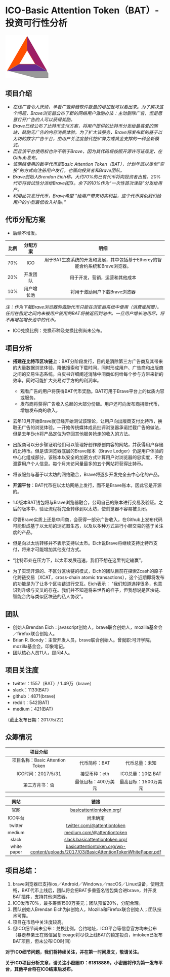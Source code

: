 ICO-Basic Attention Token（BAT）-投资可行性分析
=====

![bat-logo](../logo/basicattentiontoken-logo.jpg)

项目介绍
----
* *在线广告令人厌烦，单看广告屏蔽软件数量的增加就可以看出来。为了解决这个问题，Brave浏览器公布了新的网络用户激励办法：主动删除广告，但是愿意打开广告的人可以获得奖励。*
* *Brave已经公布了比特币支付方案，将用户提供的比特币分发给最喜爱的网站，鼓励无广告的内容消费体验。为了扩大该服务，Brave将发布新的基于以太坊的数字广告平台，由用户关注度替代挖矿算力或黄金支撑的一种全新模式。*
* *而且该平台使用权也许不限于Brave，因为其代码将按照开源许可证规定，在Github发布。*
* *该网络使用的数字代币是Basic Attention Token（BAT），计划年底以类似“空投”的方式向注册用户发行，也面向投资者和Brave团队。*
* *Brave创始人Brendan Eich称，大约70%的已有代币将向投资者出售。20%代币将尝试性分派给Brave团队。余下的10%作为“一次性首次津贴”分发给用户。*
* *利用此次发行代币，Brave希望 “给用户带来切实利益，这个代币类似我们给用户的小型最低收入补贴。”*


代币分配方案
-----
* 后续不增发。 

|比例|分配方案|明细|
|:----:|:------:|:----:|
|70%|ICO|用于BAT生态系统的开发和发展，其中包括基于Etherey的智能合约系统和Brave浏览器。|
|20%|开发团队|用于开发，营销，运营和其他成本|
|10%|用户增长池|将用于激励用户下载Brave浏览器|


*注：作为下载Brave浏览器的激励代币只能在浏览器系统中使用（消费或捐赠）。任何在指定之间内未被用户使用的BAT将被返回到池中。一旦用户增长池用尽，将不再增加增长池中的代币。*

* ICO兑换比例：兑换币种及兑换比例尚未公布。

项目分析
-----

* **搭建在比特币区块链上**：BAT分阶段发行，目的是消除第三方广告商及其带来的大量数据浏览体验，降低搜索和下载时间，同时形成用户、广告商和出版商之间的交易生态系统。白皮书详细阐述消除中间商如何给每个参与方带来新的效率，同时可能扩大交易对手方的的利润率。
  * 观看广告的用户将获得BAT代币奖励。BAT可用于Brave平台上的优质内容或服务。
  * 发布商将获得广告收入总额的大部分份额。用户还可向发布商捐赠代币，增加发布商的收入。
  
* 去年10月开始Brave就已经开始测试该理论，让用户向出版商支付比特币，换取无广告的浏览体验。一开始传统媒体成员批评浏览器承诺拦截广告的做法，但是去年Eich将产品定位为夺回其他服务抢走的收入的方法。
* 出版商可以分步骤证明他们可以管理好创作原创内容的网站，并获得用户存储的比特币。但是该浏览器底层的Brave账本（Brave Ledger）仍是用户体验的中心化组成部分。该账本以安全的加密方式计算用户对浏览器的忠实度，不会泄露用户个人信息。每个月末访问量最多的五个网站将获得比特币。
* 将该服务与基于以太坊的网络融合，Brave将逐步开发完全去中心化的产品。

* **开源平台**：BAT代币在以太坊网络上发行，而不是Brave账本，因此它是开源的。
* 1.0版本BAT钱包将与Brave浏览器融合，公司自己的账本进行交易及验证。之后的版本中，验证流程将完全转移到以太坊，使浏览器不容易被关闭。
* 尽管Brave实质上还是中间商，会获得一部分广告收入，在Github上发布代码可能形成基于以太坊的浏览器生态，以及以多种方式进行小额交易的基于关注度的产品。
* 但是向以太坊转移并不表示支持以太币。Eich说Brave将继续支持比特币支付，将来才可能增加其他支付方式。
* “比特币处在压力下，以太币发展迅速。我们不想在这里判定输赢”。
* 为了实现开源的、不区分区块链的模式，Eich的团队目前在探索Zcash的原子化跨链交易（XCAT，cross-chain atomic transactions），这个近期即将发布的功能是为了让多个区块链进行交互。Eich表示：
"我们知道选择很多，也意识到升级与交叉的存在。我们并不知道将来世界的样子，但我想说是区块链、智能合约与类似区块链的私人协议”。 


团队
-----
* 创始人Brendan Eich：javascript创始人，brave联合创始人，mozilla基金会／firefox联合创始人。
* Brian R. Bondy：主管开发人员，brave联合创始人。曾就职:可汗学院， mozilla基金会，印象笔记。    
* 团队核心人员11人，顾问4人。

项目关注度
-----

* twitter：1557（BAT）/ 1.49万（brave）
* slack：1133(BAT)
* github：4871(brave)
* reddit：542(BAT)
* medium：421(BAT)

（截止发布日期：2017/5/22）


众筹情况
----
|项目介绍|||
|:----:|:------:|:----:|
|项目名称：Basic Attention Token|代币简称：BAT|代币总量：未知|
|ICO时间：2017/5/31|接受币种：eth|ICO总量：10亿 BAT|
|第三方背书：否|最低目标：400万美元|最高目标：1500万美元|


|网站|链接|
|:----:|:------:|
|官网|[basicattentiontoken.org/](http://www.basicattentiontoken.org/)|
|ICO平台|尚未确定|
|twitter|[twitter.com/@attentiontoken](http://www.twitter.com/@attentiontoken)|
|medium|[medium.com/@attentiontoken](http://www.medium.com/@attentiontoken)|
|slack|[slack.basicattentiontoken.org/](http://slack.basicattentiontoken.org)|
|white paper|[basicattentiontoken.org/wp-content/uploads/2017/03/BasicAttentionTokenWhitePaper.pdf](http://basicattentiontoken.org/wp-content/uploads/2017/03/BasicAttentionTokenWhitePaper.pdf)|

项目总结：
------
1. brave浏览器已支持ios／Android／Windows／macOS／Linux设备，使用流畅，BAT代币上线后，团队将会把BAT多重签名钱包集合进brave，并开发BAT插件，支持其他浏览器。
2. ICO发币70%，最多筹集1500万美元；团队预留20%，分配合理。
2. 团队创始人Brendan Eich为js创始人，Mozilla和Firefox联合创始人；团队技术可靠。
4. 项目在市场中关注度较高。
5. 但ICO细节尚未公布：兑换比例，合约地址，ICO平台等信息官方均未公布（暴走恭亲王在微信回复icoage将尽快上线BAT的锁定投资，imtoken已发布BAT项目，但未公布ICO时间）

**对于ICO细节问题，我们将持续关注，并在第一时间发文，敬请关注。**

**关于ICO项目分析文章，请关注小密圈ID：61818889，小密圈将作为第一发布平台，其他平台将在ICO结束后发布。**

